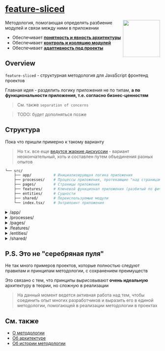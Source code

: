 # [feature-sliced](http://featureslices.dev/)

<!-- 🏅 Add badges -->

<!--
[npm]: https://www.npmjs.com/package/NPM_PACKAGE

[![npm](https://img.shields.io/npm/v/NPM_PACKAGE?style=flat-square)][npm]
[![npm](https://img.shields.io/npm/dw/NPM_PACKAGE?style=flat-square)][npm]
[![npm bundle size](https://img.shields.io/bundlephobia/min/NPM_PACKAGE?style=flat-square)][npm]
[![Hits](https://hits.seeyoufarm.com/api/count/incr/badge.svg?url=https%3A%2F%2Fgithub.com%2FOWNER%2FREPO&count_bg=%2379C83D&title_bg=%23555555&icon=&icon_color=%23E7E7E7&title=hits&edge_flat=true)](https://hits.seeyoufarm.com)
[![GitHub Workflow Status](https://img.shields.io/github/workflow/status/OWNER/REPO/WORKFLOW?label=tests&style=flat-square)](https://github.com/OWNER/REPO/actions)
[![GitHub commit activity](https://img.shields.io/github/commit-activity/m/OWNER/REPO?style=flat-square)](https://github.com/OWNER/REPO/commits)
-->


<!-- 🖼️ Add logo / primary image -->
<img src="https://avatars.githubusercontent.com/u/60469024?s=120" align="right" width=120>

<!-- ⚡ Add primary information & features about your repository -->
Методология, помогающая определять разбиение модулей и связи между ними в приложении

- Обеспечивает [**понятность и явность архитектуры**](https://github.com/feature-sliced/wiki/blob/master/about/architecture.md#explicit-%D0%BF%D0%BE%D0%BD%D1%8F%D1%82%D0%BD%D0%BE%D1%81%D1%82%D1%8C%D1%8F%D0%B2%D0%BD%D0%BE%D1%81%D1%82%D1%8C)
- Обеспечивает [**контроль и изоляцию модулей**](https://github.com/feature-sliced/wiki/blob/master/about/architecture.md#control-%D0%BA%D0%BE%D0%BD%D1%82%D1%80%D0%BE%D0%BB%D1%8C%D0%B8%D0%B7%D0%BE%D0%BB%D0%B8%D1%80%D0%BE%D0%B2%D0%B0%D0%BD%D0%BD%D0%BE%D1%81%D1%82%D1%8C)
- Обеспечивает [**адаптивность под проекты**](https://github.com/feature-sliced/wiki/blob/master/about/architecture.md#adaptivity-%D0%B0%D0%B4%D0%B0%D0%BF%D1%82%D0%B8%D0%B2%D0%BD%D0%BE%D1%81%D1%82%D1%8C%D0%BA%D0%B0%D1%81%D1%82%D0%BE%D0%BC%D0%B8%D0%B7%D0%B8%D1%80%D1%83%D0%B5%D0%BC%D0%BE%D1%81%D1%82%D1%8C)

<!-- (if needed) And primary note

> **Ex ea commodo consequat.**
> Duis aute irure dolor in reprehenderit in voluptate velit esse cillum dolore eu fugiat nulla pariatur. 
> - Excepteur sint occaecat [cupidatat](#) non 
> - Proident, sunt in culpa qui 
>
> Officia deserunt mollit anim id est laborum.
-->

## Overview
`feature-sliced` - структурная методология для JavaScript фронтенд проектов

Главная идея - разделить логику приложения не по типам, **а по функциональности приложения, т.е. согласно бизнес-ценностям**
> См. также `separation of concerns`

> TODO: будет дополняться позже

## Структура

Пока что пришли примерно к такому варианту
> Но т.к. все еще [ведутся жаркие дискуссии](https://github.com/feature-sliced/wiki/discussions) - вариант неокончательный, хоть и составлен путем объединения разных опытов

```bash
└── src/
    ├── app/          # Инициализирующая логика приложения
    ├── processes/    # Процессы приложения, протекающие "над страницами"
    ├── pages/        # Страницы приложения
    ├── features/     # Ключевой функционал приложения (разбитый по фичам)
    ├── entities/     # Сущности
    ├── shared/       # Переиспользуемые модули
    └── index.tsx/    # Энтрипоинт приложения
```


<details>
  <summary>/app/</summary>
  
  ```sh
  └── app/
    ├── store/                      # Инициализация store
    ├── styles/                     # Инициализация styles
    ├── hocs/                       # Инициализирующая логика (HOC-обертки)
    ├── {...}                       #
  ```
</details>

<details>
  <summary>/processes/</summary>
  
  `TODO:` Позже будет дополнено

  ```sh
  └── processes/
  ```
</details>

<details>
  <summary>/pages/</summary>
  
  ```sh
  └── pages/
    ├── {page}/                 # Ресурсы страницы (с минимальной логикой)
    └── index.tsx               # Энтрипоинт (чаще всего с composed роутингом)
  ```
</details>

<details>
  <summary>/features/</summary>
  
  ```sh
  └── features/
      └── feature-name/
              ├── components/            # UI-компоненты
              ├── {store/}               #    *Store фичи
              ├── {models/}              #    *Модели фичи
              ├── {...}/                 #
              └── index.ts               # Энтрипоинт фичи (с ее публичным API)
  ```
</details>

<details>
  <summary>/entities/</summary>

  ```sh
  └── entities/               # Сущности
    ├── user/                 #   Обычно содержит в себе (по необходимости):
    |    ├── components/      #    *Подкомпоненты
    |    ├── lib/             #    *Библиотеки
    |    ├── api/             #    *Мб Подзапросы
    |    └── store/           #    *Зашаренный Стейт
    ├── {entity-1}            #
    ├── {entity-2}            #
    └── {...}/                #
  ```
</details>

<details>
  <summary>/shared/</summary>
  
  ```sh
  └── shared/             # Переиспользуемые модули
     ├── ui/              #   *UIKit приложения
     ├── lib/             #   *Библиотеки приложения (вместо свалки хелперов)
     ├── api/             #   *API-инстансы/методы
     └── {...}            #
  ```
</details>

## P.S. **Это не "серебряная пуля"**
Не так много примеров проектов, которые полностью следуют правилам и принципам методологии, с сохранением преимуществ

Это связано с тем, что принципы вырисовывают **очень идеальную** архитектуру в теории, но сложную в реализации

> На данный момент ведется активная работа над тем, чтобы соединить опыт многих разработчиков и выразить его в единой методологии, помогающей в реализации методологии в проектах

## См. также
- [О методологии](./about/readme.md)
- [Об архитектуре](./about/architecture.md)
- [Об истории методологии](./about/history.md)

<!--
- **How can you help?**
  - ⭐ Rate us on GitHub, if it's worth on your opinion 
    > And if this solution must keep to developing
  - 💫 Have a look at our [contributing](./CONTRIBUTING.md) guide
    > **Everything is matter** - from *feedback* to *participating* in development!
    >
    > *Commit like nobody sees, Push like nobody hears*

-->
